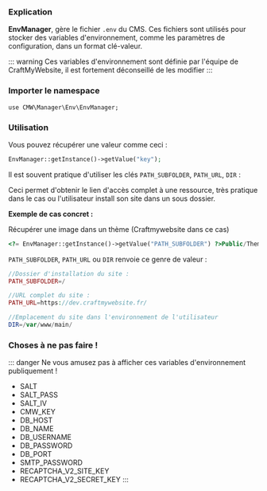 ### Explication
**EnvManager**, gère le fichier `.env` du CMS. Ces fichiers sont utilisés pour stocker des variables d'environnement, comme les paramètres de configuration, dans un format clé-valeur.

::: warning
Ces variables d'environnement sont définie par l'équipe de CraftMyWebsite, il est fortement déconseillé de les modifier
:::

### Importer le namespace
`use CMW\Manager\Env\EnvManager;`

### Utilisation
Vous pouvez récupérer une valeur comme ceci :
```php
EnvManager::getInstance()->getValue("key");
```
Il est souvent pratique d'utiliser les clés `PATH_SUBFOLDER`, `PATH_URL`, `DIR` :

Ceci permet d'obtenir le lien d'accès complet à une ressource, très pratique dans le cas ou l'utilisateur install son site dans un sous dossier.

**Exemple de cas concret :**

Récupérer une image dans un thème (Craftmywebsite dans ce cas)
```php
<?= EnvManager::getInstance()->getValue("PATH_SUBFOLDER") ?>Public/Themes/Craftmywebsite/Config/Default/whitedash.png
```
`PATH_SUBFOLDER`, `PATH_URL` ou `DIR` renvoie ce genre de valeur :
```php
//Dossier d'installation du site :
PATH_SUBFOLDER=/

//URL complet du site :
PATH_URL=https://dev.craftmywebsite.fr/

//Emplacement du site dans l'environnement de l'utilisateur
DIR=/var/www/main/
```

### Choses à ne pas faire !
::: danger
Ne vous amusez pas à afficher ces variables d'environnement publiquement !
- SALT
- SALT_PASS
- SALT_IV
- CMW_KEY
- DB_HOST
- DB_NAME
- DB_USERNAME
- DB_PASSWORD
- DB_PORT
- SMTP_PASSWORD
- RECAPTCHA_V2_SITE_KEY
- RECAPTCHA_V2_SECRET_KEY
:::